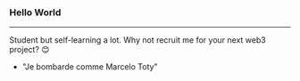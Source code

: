 ### Hello World 
__________________________________________________________________________

Student but self-learning a lot.
Why not recruit me for your next web3 project? 😊


* "Je bombarde comme Marcelo Toty" 


